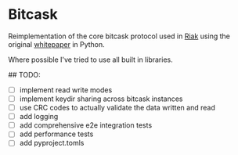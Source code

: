 # Bitcask

Reimplementation of the core bitcask protocol used in [Riak](https://riak.com/)
using the original [whitepaper](https://riak.com/assets/bitcask-intro.pdf) in Python.

Where possible I've tried to use all built in libraries.

## TODO:

- [ ] implement read write modes
- [ ] implement keydir sharing across bitcask instances
- [ ] use CRC codes to actually validate the data written and read
- [ ] add logging
- [ ] add comprehensive e2e integration tests
- [ ] add performance tests
- [ ] add pyproject.tomls
